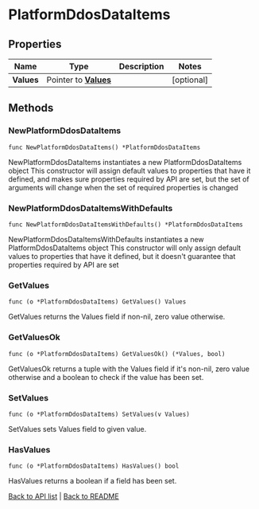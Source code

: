 # PlatformDdosDataItems

## Properties

Name | Type | Description | Notes
------------ | ------------- | ------------- | -------------
**Values** | Pointer to [**Values**](Values.md) |  | [optional] 

## Methods

### NewPlatformDdosDataItems

`func NewPlatformDdosDataItems() *PlatformDdosDataItems`

NewPlatformDdosDataItems instantiates a new PlatformDdosDataItems object
This constructor will assign default values to properties that have it defined,
and makes sure properties required by API are set, but the set of arguments
will change when the set of required properties is changed

### NewPlatformDdosDataItemsWithDefaults

`func NewPlatformDdosDataItemsWithDefaults() *PlatformDdosDataItems`

NewPlatformDdosDataItemsWithDefaults instantiates a new PlatformDdosDataItems object
This constructor will only assign default values to properties that have it defined,
but it doesn't guarantee that properties required by API are set

### GetValues

`func (o *PlatformDdosDataItems) GetValues() Values`

GetValues returns the Values field if non-nil, zero value otherwise.

### GetValuesOk

`func (o *PlatformDdosDataItems) GetValuesOk() (*Values, bool)`

GetValuesOk returns a tuple with the Values field if it's non-nil, zero value otherwise
and a boolean to check if the value has been set.

### SetValues

`func (o *PlatformDdosDataItems) SetValues(v Values)`

SetValues sets Values field to given value.

### HasValues

`func (o *PlatformDdosDataItems) HasValues() bool`

HasValues returns a boolean if a field has been set.


[Back to API list](../README.md#documentation-for-api-endpoints) | [Back to README](../README.md)


